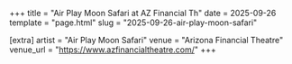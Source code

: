 +++
title = "Air Play Moon Safari at AZ Financial Th"
date = 2025-09-26
template = "page.html"
slug = "2025-09-26-air-play-moon-safari"

[extra]
artist = "Air Play Moon Safari"
venue = "Arizona Financial Theatre"
venue_url = "https://www.azfinancialtheatre.com/"
+++
